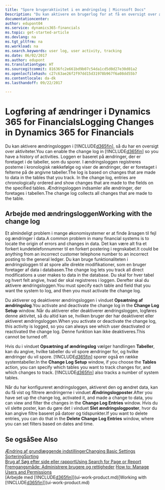 ```yaml
---
title: "Spore brugeraktivitet i en ændringslog | Microsoft Docs"
Description: "Du kan aktivere en brugerlog for at få en oversigt over ændringer af data i registrerede tabeller."
documentationcenter: 
author: edupont04
ms.service: dynamics365-financials
ms.topic: get-started-article
ms.devlang: na
ms.tgt_pltfrm: na
ms.workload: na
ms.search.keywords: user log, user activity, tracking
ms.date: 06/02/2017
ms.author: edupont
ms.translationtype: HT
ms.sourcegitcommit: 81636fc2e661bd9b07c54da1cd5d0d27e30d01a2
ms.openlocfilehash: c27c63ae26f2f97dd15d31978b967f6a08dd55b7
ms.contentlocale: da-dk
ms.lasthandoff: 09/22/2017

---
```

# <a name="logging-changes-in-dynamics-365-for-financials"></a><span data-ttu-id="996b3-103">Logføring af ændringer i Dynamics 365 for Financials</span><span class="sxs-lookup"><span data-stu-id="996b3-103">Logging Changes in Dynamics 365 for Financials</span></span>
<span data-ttu-id="996b3-104">Du kan aktivere ændringsloggen i [!INCLUDE[d365fin](includes/d365fin_md.md)], så du har en oversigt over aktiviteter.</span><span class="sxs-lookup"><span data-stu-id="996b3-104">You can enable the change log in [!INCLUDE[d365fin](includes/d365fin_md.md)] so you have a history of activities.</span></span> <span data-ttu-id="996b3-105">Loggen er baseret på ændringer, der er foretaget i de tabeller, som du sporer. I ændringsloggen registreres posterne i kronologisk rækkefølge og viser de ændringer, der er foretaget i felterne på de angivne tabeller.</span><span class="sxs-lookup"><span data-stu-id="996b3-105">The log is based on changes that are made to data in the tables that you track. In the change log, entries are chronologically ordered and show changes that are made to the fields on the specified tables.</span></span> <span data-ttu-id="996b3-106">Ændringsloggen indsamler alle ændringer, der foretages i tabellen.</span><span class="sxs-lookup"><span data-stu-id="996b3-106">The change log collects all changes that are made to the table.</span></span>  

## <a name="working-with-the-change-log"></a><span data-ttu-id="996b3-107">Arbejde med ændringsloggen</span><span class="sxs-lookup"><span data-stu-id="996b3-107">Working with the change log</span></span>
<span data-ttu-id="996b3-108">Et almindeligt problem i mange økonomisystemer er at finde årsagen til fejl og ændringer i data.</span><span class="sxs-lookup"><span data-stu-id="996b3-108">A common problem in many financial systems is to locate the origin of errors and changes in data.</span></span> <span data-ttu-id="996b3-109">Det kan være alt fra et forkert kundetelefonnummer til en forkert postering i regnskabet.</span><span class="sxs-lookup"><span data-stu-id="996b3-109">It could be anything from an incorrect customer telephone number to an incorrect posting to the general ledger.</span></span> <span data-ttu-id="996b3-110">Du kan bruge funktionaliteten i ændringsloggen til at spore alle direkte modifikationer, som en bruger foretager af data i databasen.</span><span class="sxs-lookup"><span data-stu-id="996b3-110">The change log lets you track all direct modifications a user makes to data in the database.</span></span> <span data-ttu-id="996b3-111">Du skal for hver tabel og hvert felt angive, hvad der skal registreres i loggen. Derefter skal du aktivere ændringsloggen.</span><span class="sxs-lookup"><span data-stu-id="996b3-111">You must specify each table and field that you want the system to log, and then you must activate the change log.</span></span>  

<span data-ttu-id="996b3-112">Du aktiverer og deaktiverer ændringsloggen i vinduet **Opsætning af ændringslog**.</span><span class="sxs-lookup"><span data-stu-id="996b3-112">You activate and deactivate the change log in the **Change Log Setup** window.</span></span> <span data-ttu-id="996b3-113">Når du aktiverer eller deaktiverer ændringsloggen, logføres denne aktivitet, så du altid kan se, hvilken bruger der har deaktiveret eller aktiveret ændringsloggen.</span><span class="sxs-lookup"><span data-stu-id="996b3-113">When you activate or deactivate the change log, this activity is logged, so you can always see which user deactivated or reactivated the change log.</span></span> <span data-ttu-id="996b3-114">Denne funktion kan ikke deaktiveres.</span><span class="sxs-lookup"><span data-stu-id="996b3-114">This cannot be turned off.</span></span>  

<span data-ttu-id="996b3-115">Hvis du i vinduet **Opsætning af ændringslog** vælger handlingen **Tabeller**, kan du angive, hvilke tabeller du vil spore ændringer for, og hvilke ændringer du vil spore. [!INCLUDE[d365fin](includes/d365fin_md.md)] sporer også en række systemtabeller.</span><span class="sxs-lookup"><span data-stu-id="996b3-115">In the **Change Log Setup** window, if you choose the **Tables** action, you can specify which tables you want to track changes for, and which changes to track. [!INCLUDE[d365fin](includes/d365fin_md.md)] also tracks a number of system tables.</span></span>

<span data-ttu-id="996b3-116">Når du har konfigureret ændringsloggen, aktiveret den og ændret data, kan du få vist og filtrere ændringerne i vinduet **Ændringslogposter**.</span><span class="sxs-lookup"><span data-stu-id="996b3-116">After you have set up the change log, activated it, and made a change to data, you can view and filter the changes in the **Change Log Entries** window.</span></span> <span data-ttu-id="996b3-117">Hvis du vil slette poster, kan du gøre det i vinduet **Slet ændringslogposter**, hvor du kan angive filtre baseret på datoer og tidspunkter.</span><span class="sxs-lookup"><span data-stu-id="996b3-117">If you want to delete entries, you can do that in the **Delete Change Log Entries** window, where you can set filters based on dates and time.</span></span>  

## <a name="see-also"></a><span data-ttu-id="996b3-118">Se også</span><span class="sxs-lookup"><span data-stu-id="996b3-118">See Also</span></span>
[<span data-ttu-id="996b3-119">Ændring af grundlæggende indstillinger</span><span class="sxs-lookup"><span data-stu-id="996b3-119">Changing Basic Settings</span></span>](ui-change-basic-settings.md)  
[<span data-ttu-id="996b3-120">Sortering</span><span class="sxs-lookup"><span data-stu-id="996b3-120">Sorting</span></span>](ui-sorting.md)  
[<span data-ttu-id="996b3-121">Brug af Søg efter side eller rapport</span><span class="sxs-lookup"><span data-stu-id="996b3-121">Using Search for Page or Report</span></span>](ui-search.md)  
<span data-ttu-id="996b3-122">[Fremgangsmåde: Administrere brugere og rettigheder](ui-how-users-permissions.md)  </span><span class="sxs-lookup"><span data-stu-id="996b3-122">[How to: Manage Users and Permissions](ui-how-users-permissions.md)  </span></span>  
<span data-ttu-id="996b3-123">[Arbejde med [!INCLUDE[d365fin](includes/d365fin_md.md)]](ui-work-product.md)</span><span class="sxs-lookup"><span data-stu-id="996b3-123">[Working with [!INCLUDE[d365fin](includes/d365fin_md.md)]](ui-work-product.md)</span></span>  


